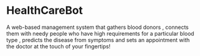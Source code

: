 # HealthCareBot

A web-based management system that gathers blood donors , connects them with needy people who have high requirements for a particular blood type  , predicts the disease from symptoms and sets an appointment with the doctor at the touch of your fingertips!​
